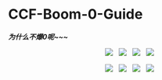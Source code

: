 # CCF-Boom-0-Guide

***为什么不爆0呢~~~***

<p align="center">
  <a href="https://github.com/ILoveScratch2/CCF-Boom-0-Guide/issues"><img src="https://img.shields.io/github/issues/ILoveScratch2/CCF-Boom-0-Guide.svg?style=for-the-badge&logo=appveyor" /></a>&nbsp;&nbsp;
  <a href="https://github.com/ILoveScratch2/CCF-Boom-0-Guide/fork"><img src="https://img.shields.io/github/forks/ILoveScratch2/CCF-Boom-0-Guide.svg?style=for-the-badge&logo=appveyor" /></a>&nbsp;&nbsp;
  <a href="#"><img src="https://img.shields.io/github/stars/ILoveScratch2/CCF-Boom-0-Guide.svg?style=for-the-badge&logo=appveyor" /></a>&nbsp;&nbsp;
  <a href="https://github.com/ILoveScratch2/CCF-Boom-0-Guide/blob/main/LICENSE"><img src="https://img.shields.io/github/license/ILoveScratch2/CCF-Boom-0-Guide.svg?style=for-the-badge&logo=appveyor" /></a>&nbsp;&nbsp;
</p>

<p align="center">
  <a href="#"><img src="https://forthebadge.com/images/badges/built-with-love.svg" /></a>&nbsp;&nbsp;
  <a href="#"><img src="https://forthebadge.com/images/badges/made-with-markdown.svg" /></a>&nbsp;&nbsp;
  <a href="#"><img src="https://forthebadge.com/images/badges/made-with-c-plus-plus.svg" /></a>&nbsp;&nbsp;
  <a href="#"><img src="https://forthebadge.com/images/badges/built-by-developers.svg" /></a>&nbsp;&nbsp;
</p>
